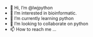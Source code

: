 - 👋 Hi, I’m @lwjpython
- 👀 I’m interested in bioinformatic.
- 🌱 I’m currently learning python
- 💞️ I’m looking to collaborate on python
- 📫 How to reach me ...

<!---
lwjpython/lwjpython is a ✨ special ✨ repository because its `README.md` (this file) appears on your GitHub profile.
You can click the Preview link to take a look at your changes.
--->
